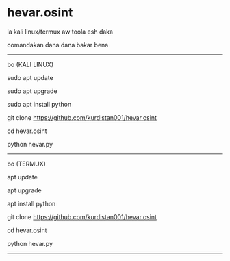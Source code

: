 # hevar.osint


la  kali linux/termux aw toola esh daka

comandakan dana dana bakar bena 

-----------------------------------------------------------
bo (KALI LINUX)

sudo apt update

sudo apt upgrade

sudo apt install python

   git clone https://github.com/kurdistan001/hevar.osint

cd hevar.osint

python hevar.py

-----------------------------------------------------------
bo (TERMUX)

apt update

apt upgrade

apt install python

git clone https://github.com/kurdistan001/hevar.osint

cd hevar.osint

python hevar.py

-----------------------------------------------------------



